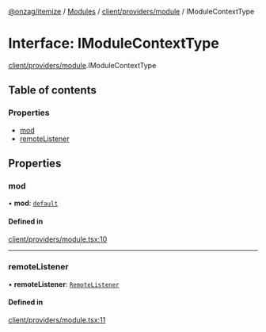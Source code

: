 [@onzag/itemize](../README.md) / [Modules](../modules.md) / [client/providers/module](../modules/client_providers_module.md) / IModuleContextType

# Interface: IModuleContextType

[client/providers/module](../modules/client_providers_module.md).IModuleContextType

## Table of contents

### Properties

- [mod](client_providers_module.IModuleContextType.md#mod)
- [remoteListener](client_providers_module.IModuleContextType.md#remotelistener)

## Properties

### mod

• **mod**: [`default`](../classes/base_Root_Module.default.md)

#### Defined in

[client/providers/module.tsx:10](https://github.com/onzag/itemize/blob/59702dd5/client/providers/module.tsx#L10)

___

### remoteListener

• **remoteListener**: [`RemoteListener`](../classes/client_internal_app_remote_listener.RemoteListener.md)

#### Defined in

[client/providers/module.tsx:11](https://github.com/onzag/itemize/blob/59702dd5/client/providers/module.tsx#L11)
